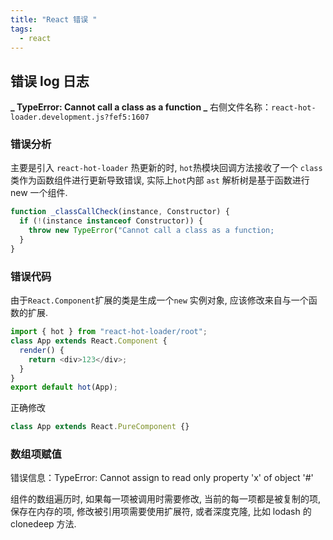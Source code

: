 ```yaml
---
title: "React 错误 "
tags:
  - react
---
```


## 错误 log 日志

**_ TypeError: Cannot call a class as a function _**
右侧文件名称：`react-hot-loader.development.js?fef5:1607 `

### 错误分析

主要是引入 `react-hot-loader` 热更新的时, `hot`热模块回调方法接收了一个 `class` 类作为函数组件进行更新导致错误, 实际上`hot`内部 `ast` 解析树是基于函数进行 new 一个组件.

```ts
function _classCallCheck(instance, Constructor) {
  if (!(instance instanceof Constructor)) {
    throw new TypeError("Cannot call a class as a function;
  }
}
```

### 错误代码

由于`React.Component`扩展的类是生成一个`new` 实例对象, 应该修改来自与一个函数的扩展.

```ts
import { hot } from "react-hot-loader/root";
class App extends React.Component {
  render() {
    return <div>123</div>;
  }
}
export default hot(App);
```

正确修改

```ts
class App extends React.PureComponent {}
```

### 数组项赋值

错误信息：TypeError: Cannot assign to read only property 'x' of object '#'

组件的数组遍历时, 如果每一项被调用时需要修改, 当前的每一项都是被复制的项, 保存在内存的项, 修改被引用项需要使用扩展符, 或者深度克隆, 比如 lodash 的 clonedeep 方法.
